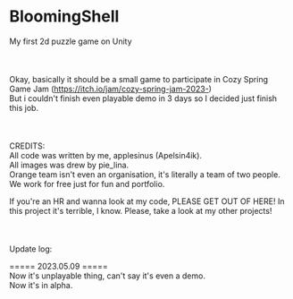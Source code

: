 # BloomingShell  
 My first 2d puzzle game on Unity  
  \
  \
  \
Okay, basically it should be a small game to participate in Cozy Spring Game Jam (https://itch.io/jam/cozy-spring-jam-2023-)  
But i couldn't finish even playable demo in 3 days so I decided just finish this job.  
  \
  \
  \
CREDITS:  
All code was written by me, applesinus (Apelsin4ik).  
All images was drew by pie_lina.  
Orange team isn't even an organisation, it's literally a team of two people. We work for free just for fun and portfolio.  
  
If you're an HR and wanna look at my code, PLEASE GET OUT OF HERE! In this project it's terrible, I know. Please, take a look at my other projects!  
  \
  \
  \
Update log:  
  
===== 2023.05.09 =====  
Now it's unplayable thing, can't say it's even a demo.  
Now it's in alpha.  
